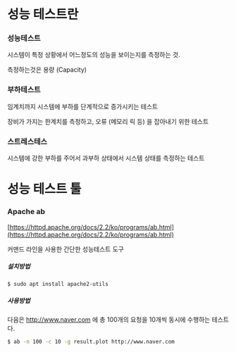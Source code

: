 # 성능 테스트란

### 성능테스트

시스템이 특정 상황에서 어느정도의 성능을 보이는지를 측정하는 것.

측정하는것은 용량 \(Capacity\)

### 부하테스트

임계치까지 시스템에 부하를 단계적으로 증가시키는 테스트

장비가 가지는 한계치를 측정하고, 오류 \(메모리 릭 등\) 을 잡아내기 위한 테스트

### 스트레스테스

시스템에 강한 부하를 주어서 과부하 상태에서 시스템 상태를 측정하는 테스트

# 성능 테스트 툴

### Apache ab

[https://httpd.apache.org/docs/2.2/ko/programs/ab.html](https://httpd.apache.org/docs/2.2/ko/programs/ab.html)

커맨드 라인을 사용한 간단한 성능테스트 도구

##### 설치방법

```bash
$ sudo apt install apache2-utils
```

##### 사용방법

다음은 http://www.naver.com 에 총 100개의 요청을 10개씩 동시에 수행하는 테스트다.

```bash
$ ab -n 100 -c 10 -g result.plot http://www.naver.com
```



